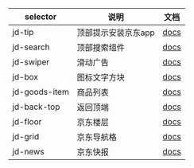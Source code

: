 | selector      | 说明          | 文档                            |
|---------------|-------------|-------------------------------|
| jd-tip        | 顶部提示安装京东app | [docs](docs/jd-tip.md)        |
| jd-search     | 顶部搜索组件      | [docs](docs/jd-search.md)     |
| jd-swiper     | 滑动广告        | [docs](docs/jd-swiper.md)     |
| jd-box        | 图标文字方块      | [docs](docs/jd-box.md)        |
| jd-goods-item | 商品列表        | [docs](docs/jd-goods-item.md) |
| jd-back-top   | 返回顶端        | [docs](docs/jd-back-top.md)   |
| jd-floor      | 京东楼层        | [docs](docs/jd-floor.md)      |
| jd-grid       | 京东导航格       | [docs](docs/jd-grid.md)       |
| jd-news       | 京东快报        | [docs](docs/jd-news.md)       |
